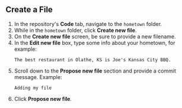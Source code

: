 ## Create a File

1. In the repository's **Code** tab, navigate to the `hometown` folder.
1. While in the `hometown` folder, click **Create new file**.
1. On the **Create new file** screen, be sure to provide a new filename.
1. In the **Edit new file** box, type some info about your hometown, for example:
    ```
    The best restaurant in Olathe, KS is Joe's Kansas City BBQ.
    ```
1. Scroll down to the **Propose new file** section and provide a commit message. Example:
    ```
    Adding my file
    ```
1. Click **Propose new file**.
